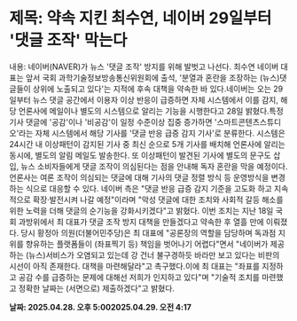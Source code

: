 # **제목: 약속 지킨 최수연, 네이버 29일부터 '댓글 조작' 막는다**

  내용: 네이버(NAVER)가 뉴스 '댓글 조작' 방지를 위해 발벗고 나선다. 최수연 네이버 대표는 앞서 국회 과학기술정보방송통신위원회에 출석, '분열과 혼란을 조장하는 (뉴스)댓글들이 상위에 노출되고 있다'는 지적에 후속 대책을 약속한 바 있다.네이버는 오는 29일부터 뉴스 댓글 공간에서 이용자 이상 반응이 급증하면 자체 시스템에서 이를 감지, 해당 언론사에 메일이나 별도의 시스템으로 알리는 기능을 시행한다고 28일 밝혔다.특정 기사 댓글에 '공감'이나 '비공감'이 일정 수준이상 집중 증가하면 '스마트콘텐츠스튜디오'라는 자체 시스템에서 해당 기사를 '댓글 반응 급증 감지 기사'로 분류한다. 시스템은 24시간 내 이상패턴이 감지된 기사 중 최신 순으로 5개 기사를 배치해 언론사에 알리는 동시에, 별도의 알림 메일도 발송한다. 또 이상패턴이 발견된 기사에 별도의 문구도 삽입, 뉴스 소비자들에게 댓글 조작이 의심된다는 점을 안내해 독자 혼란을 막을 예정이다. 언론사는 여론 조작이 의심되는 댓글에 대해 기사의 댓글 정렬 방식 등 운영방식을 변경하는 식으로 대응할 수 있다.  네이버 측은 "댓글 반응 급증 감지 기준을 고도화 하고 지속적으로 확장·발전시켜 나갈 예정"이라며 "악성 댓글에 대한 조치와 사회적 갈등 해소를 위한 노력을 더해 댓글의 순기능을 강화시키겠다"고 밝혔다. 이번 조치는 지난 18일 국회 과방위에서 최 대표가 댓글 조작 방지 대책을 만들겠다고 약속한 후 열흘 만에 이뤄졌다. 당시 황정아 의원(더불어민주당)은 최 대표에 "공론장의 역할을 담당하며 독과점 지위를 향유하는 플랫폼들이 (좌표찍기 등) 책임을 벗어나기 어렵다"면서 "네이버가 제공하는 (뉴스)서비스가 오염되고 있는데 강 건너 불구경하듯 바라만 보고 있다는 비판의 시선이 아직 존재한다. 대책을 마련해달라"고 촉구했다.이에 최 대표는 "좌표를 지정하고 공감 수를 급증하는 문제에 대해선 저희가 인지하고 있다"며 "기술적 조치를 마련했고 정확한 날짜는 (서면으로) 제출하겠다"고 밝혔다.

  **날짜: 2025.04.28. 오후 5:002025.04.29. 오전 4:17**